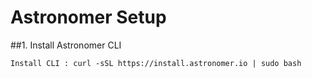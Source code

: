 # Astronomer Setup

##1. Install Astronomer CLI
```
Install CLI : curl -sSL https://install.astronomer.io | sudo bash
```


